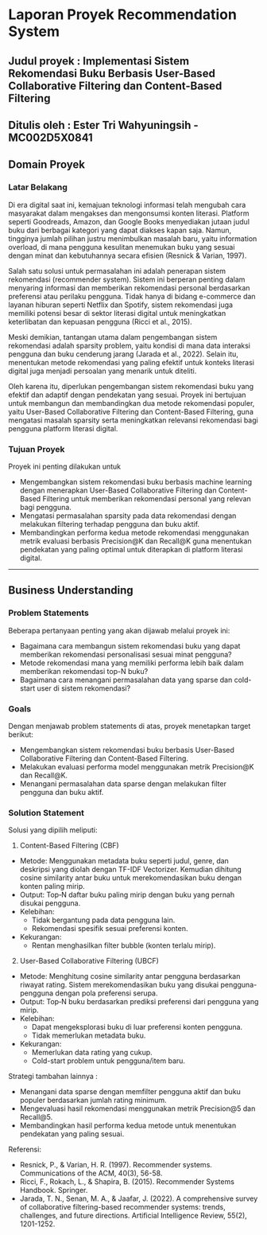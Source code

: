 # Laporan Proyek Recommendation System
## Judul proyek : Implementasi Sistem Rekomendasi Buku Berbasis User-Based Collaborative Filtering dan Content-Based Filtering
## Ditulis oleh : Ester Tri Wahyuningsih -  MC002D5X0841

## Domain Proyek
### Latar Belakang
Di era digital saat ini, kemajuan teknologi informasi telah mengubah cara masyarakat dalam mengakses dan mengonsumsi konten literasi. Platform seperti Goodreads, Amazon, dan Google Books menyediakan jutaan judul buku dari berbagai kategori yang dapat diakses kapan saja. Namun, tingginya jumlah pilihan justru menimbulkan masalah baru, yaitu information overload, di mana pengguna kesulitan menemukan buku yang sesuai dengan minat dan kebutuhannya secara efisien (Resnick & Varian, 1997).

Salah satu solusi untuk permasalahan ini adalah penerapan sistem rekomendasi (recommender system). Sistem ini berperan penting dalam menyaring informasi dan memberikan rekomendasi personal berdasarkan preferensi atau perilaku pengguna. Tidak hanya di bidang e-commerce dan layanan hiburan seperti Netflix dan Spotify, sistem rekomendasi juga memiliki potensi besar di sektor literasi digital untuk meningkatkan keterlibatan dan kepuasan pengguna (Ricci et al., 2015).

Meski demikian, tantangan utama dalam pengembangan sistem rekomendasi adalah sparsity problem, yaitu kondisi di mana data interaksi pengguna dan buku cenderung jarang (Jarada et al., 2022). Selain itu, menentukan metode rekomendasi yang paling efektif untuk konteks literasi digital juga menjadi persoalan yang menarik untuk diteliti.

Oleh karena itu, diperlukan pengembangan sistem rekomendasi buku yang efektif dan adaptif dengan pendekatan yang sesuai. Proyek ini bertujuan untuk membangun dan membandingkan dua metode rekomendasi populer, yaitu User-Based Collaborative Filtering dan Content-Based Filtering, guna mengatasi masalah sparsity serta meningkatkan relevansi rekomendasi bagi pengguna platform literasi digital.

### Tujuan Proyek
Proyek ini penting dilakukan untuk 
- Mengembangkan sistem rekomendasi buku berbasis machine learning dengan menerapkan User-Based Collaborative Filtering dan Content-Based Filtering untuk memberikan rekomendasi personal yang relevan bagi pengguna.
- Mengatasi permasalahan sparsity pada data rekomendasi dengan melakukan filtering terhadap pengguna dan buku aktif.
- Membandingkan performa kedua metode rekomendasi menggunakan metrik evaluasi berbasis Precision@K dan Recall@K guna menentukan pendekatan yang paling optimal untuk diterapkan di platform literasi digital.

---

## Business Understanding

### Problem Statements
Beberapa pertanyaan penting yang akan dijawab melalui proyek ini:
- Bagaimana cara membangun sistem rekomendasi buku yang dapat memberikan rekomendasi personalisasi sesuai minat pengguna?
- Metode rekomendasi mana yang memiliki performa lebih baik dalam memberikan rekomendasi top-N buku?
- Bagaimana cara menangani permasalahan data yang sparse dan cold-start user di sistem rekomendasi?

### Goals
Dengan menjawab problem statements di atas, proyek menetapkan target berikut:
- Mengembangkan sistem rekomendasi buku berbasis User-Based Collaborative Filtering dan Content-Based Filtering.
- Melakukan evaluasi performa model menggunakan metrik Precision@K dan Recall@K.
- Menangani permasalahan data sparse dengan melakukan filter pengguna dan buku aktif.

### Solution Statement
Solusi yang dipilih meliputi:
1. Content-Based Filtering (CBF)
- Metode: Menggunakan metadata buku seperti judul, genre, dan deskripsi yang diolah dengan TF-IDF Vectorizer. Kemudian dihitung cosine similarity antar buku untuk merekomendasikan buku dengan konten paling mirip.
- Output: Top‑N daftar buku paling mirip dengan buku yang pernah disukai pengguna.
- Kelebihan:
  * Tidak bergantung pada data pengguna lain.
  * Rekomendasi spesifik sesuai preferensi konten.
- Kekurangan:
  * Rentan menghasilkan filter bubble (konten terlalu mirip).

2. User-Based Collaborative Filtering (UBCF)
- Metode: Menghitung cosine similarity antar pengguna berdasarkan riwayat rating. Sistem merekomendasikan buku yang disukai pengguna-pengguna dengan pola preferensi serupa.
- Output: Top‑N buku berdasarkan prediksi preferensi dari pengguna yang mirip.
- Kelebihan:
  * Dapat mengeksplorasi buku di luar preferensi konten pengguna.
  * Tidak memerlukan metadata buku.
- Kekurangan:
  * Memerlukan data rating yang cukup.
  * Cold-start problem untuk pengguna/item baru.

Strategi tambahan lainnya :
- Menangani data sparse dengan memfilter pengguna aktif dan buku populer berdasarkan jumlah rating minimum.
- Mengevaluasi hasil rekomendasi menggunakan metrik Precision@5 dan Recall@5.
- Membandingkan hasil performa kedua metode untuk menentukan pendekatan yang paling sesuai.





Referensi:
- Resnick, P., & Varian, H. R. (1997). Recommender systems. Communications of the ACM, 40(3), 56-58.
- Ricci, F., Rokach, L., & Shapira, B. (2015). Recommender Systems Handbook. Springer.
- Jarada, T. N., Senan, M. A., & Jaafar, J. (2022). A comprehensive survey of collaborative filtering-based recommender systems: trends, challenges, and future directions. Artificial Intelligence Review, 55(2), 1201-1252.

